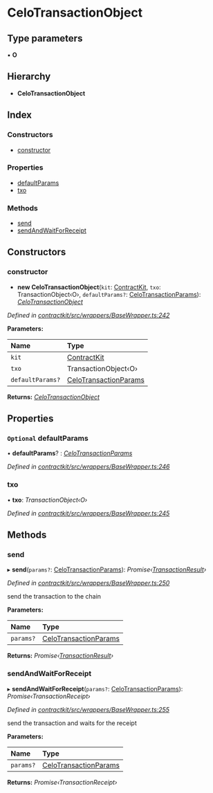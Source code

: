 # CeloTransactionObject

## Type parameters

▪ **O**

## Hierarchy

* **CeloTransactionObject**

## Index

### Constructors

* [constructor]()

### Properties

* [defaultParams]()
* [txo]()

### Methods

* [send]()
* [sendAndWaitForReceipt]()

## Constructors

### constructor

+ **new CeloTransactionObject**\(`kit`: [ContractKit](), `txo`: TransactionObject‹O›, `defaultParams?`: [CeloTransactionParams](_wrappers_basewrapper_.md#celotransactionparams)\): [_CeloTransactionObject_]()

_Defined in_ [_contractkit/src/wrappers/BaseWrapper.ts:242_](https://github.com/celo-org/celo-monorepo/blob/master/packages/contractkit/src/wrappers/BaseWrapper.ts#L242)

**Parameters:**

| Name | Type |
| :--- | :--- |
| `kit` | [ContractKit]() |
| `txo` | TransactionObject‹O› |
| `defaultParams?` | [CeloTransactionParams](_wrappers_basewrapper_.md#celotransactionparams) |

**Returns:** [_CeloTransactionObject_]()

## Properties

### `Optional` defaultParams

• **defaultParams**? : [_CeloTransactionParams_](_wrappers_basewrapper_.md#celotransactionparams)

_Defined in_ [_contractkit/src/wrappers/BaseWrapper.ts:246_](https://github.com/celo-org/celo-monorepo/blob/master/packages/contractkit/src/wrappers/BaseWrapper.ts#L246)

### txo

• **txo**: _TransactionObject‹O›_

_Defined in_ [_contractkit/src/wrappers/BaseWrapper.ts:245_](https://github.com/celo-org/celo-monorepo/blob/master/packages/contractkit/src/wrappers/BaseWrapper.ts#L245)

## Methods

### send

▸ **send**\(`params?`: [CeloTransactionParams](_wrappers_basewrapper_.md#celotransactionparams)\): _Promise‹_[_TransactionResult_]()_›_

_Defined in_ [_contractkit/src/wrappers/BaseWrapper.ts:250_](https://github.com/celo-org/celo-monorepo/blob/master/packages/contractkit/src/wrappers/BaseWrapper.ts#L250)

send the transaction to the chain

**Parameters:**

| Name | Type |
| :--- | :--- |
| `params?` | [CeloTransactionParams](_wrappers_basewrapper_.md#celotransactionparams) |

**Returns:** _Promise‹_[_TransactionResult_]()_›_

### sendAndWaitForReceipt

▸ **sendAndWaitForReceipt**\(`params?`: [CeloTransactionParams](_wrappers_basewrapper_.md#celotransactionparams)\): _Promise‹TransactionReceipt›_

_Defined in_ [_contractkit/src/wrappers/BaseWrapper.ts:255_](https://github.com/celo-org/celo-monorepo/blob/master/packages/contractkit/src/wrappers/BaseWrapper.ts#L255)

send the transaction and waits for the receipt

**Parameters:**

| Name | Type |
| :--- | :--- |
| `params?` | [CeloTransactionParams](_wrappers_basewrapper_.md#celotransactionparams) |

**Returns:** _Promise‹TransactionReceipt›_

